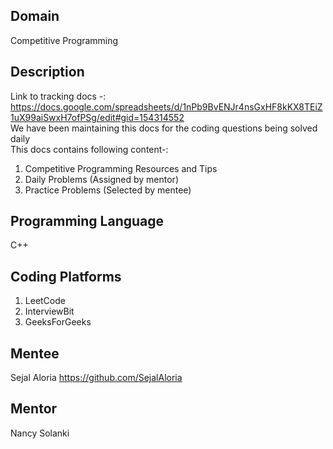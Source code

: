 ## Domain
Competitive Programming

## Description
Link to tracking docs -: https://docs.google.com/spreadsheets/d/1nPb9BvENJr4nsGxHF8kKX8TEiZ1uX99aiSwxH7ofPSg/edit#gid=154314552 <br />
We have been maintaining this docs for the coding questions being solved daily  <br />
This docs contains following content-:<br />
1. Competitive Programming Resources and Tips
2. Daily Problems (Assigned by mentor)
3. Practice Problems (Selected by mentee)

## Programming Language
C++

## Coding Platforms
1. LeetCode
2. InterviewBit
3. GeeksForGeeks

## Mentee
Sejal Aloria
https://github.com/SejalAloria

## Mentor
Nancy Solanki